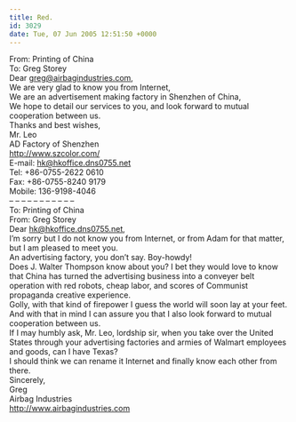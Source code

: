 ```yaml
---
title: Red.
id: 3029
date: Tue, 07 Jun 2005 12:51:50 +0000
---
```


From: Printing of China  
 To: Greg Storey  
 Dear greg@airbagindustries.com,  
 We are very glad to know you from Internet,  
 We are an advertisement making factory in Shenzhen of China,  
 We hope to detail our services to you, and look forward to mutual cooperation between us.  
 Thanks and best wishes,  
 Mr. Leo  
 AD Factory of Shenzhen  
 http://www.szcolor.com/  
 E-mail: hk@hkoffice.dns0755.net  
 Tel: +86-0755-2622 0610  
 Fax: +86-0755-8240 9179  
 Mobile: 136-9198-4046  
 – – – – – – – – – – –  
 To: Printing of China  
 From: Greg Storey  
 Dear hk@hkoffice.dns0755.net,  
 I’m sorry but I do not know you from Internet, or from Adam for that matter, but I am pleased to meet you.  
 An advertising factory, you don’t say. Boy-howdy!  
 Does J. Walter Thompson know about you? I bet they would love to know that China has turned the advertising business into a conveyer belt operation with red robots, cheap labor, and scores of Communist propaganda creative experience.  
 Golly, with that kind of firepower I guess the world will soon lay at your feet. And with that in mind I can assure you that I also look forward to mutual cooperation between us.  
 If I may humbly ask, Mr. Leo, lordship sir, when you take over the United States through your advertising factories and armies of Walmart employees and goods, can I have Texas?  
 I should think we can rename it Internet and finally know each other from there.  
 Sincerely,  
 Greg  
 Airbag Industries  
 http://www.airbagindustries.com


